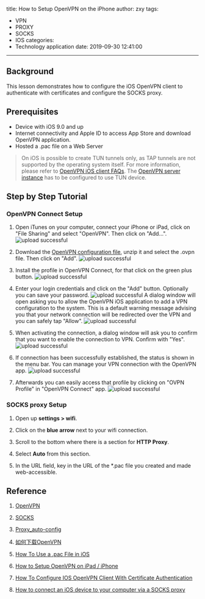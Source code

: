 title: How to Setup OpenVPN on the iPhone
author: zxy
tags:
  - VPN
  - PROXY
  - SOCKS
  - IOS
categories:
  - Technology application
date: 2019-09-30 12:41:00
---
## Background

This lesson demonstrates how to configure the iOS OpenVPN client to authenticate with certificates and configure the SOCKS proxy.

## Prerequisites

- Device with iOS 9.0 and up
- Internet connectivity and Apple ID to access App Store and download OpenVPN application.
- Hosted a .pac file on a Web Server

> On iOS is possible to create TUN tunnels only, as TAP tunnels are not supported by the operating system itself. For more information, please refer to [OpenVPN iOS client FAQs](https://docs.openvpn.net/connecting/connecting-to-access-server-with-apple-ios/faq-regarding-openvpn-connect-ios/#Why_doesnt_the_app_support_tap-style_tunnels). The [OpenVPN server instance](https://help.endian.com/hc/it/articles/218145318-Set-up-of-a-VPN-Server-Instance) has to be configured to use TUN device.

## Step by Step Tutorial

### OpenVPN Connect Setup

1. Open iTunes on your computer, connect your iPhone or iPad, click on "File Sharing" and select "OpenVPN". Then click on "Add...".
![upload successful](openvpn-0.png)</br>

2. Download the [OpenVPN configuration file](https://member.hide.me/en/server-status), unzip it and select the .ovpn file. Then click on "Add".
![upload successful](openvpn-1.png)</br>

3. Install the profile in OpenVPN Connect, for that click on the green plus button.
![upload successful](openvpn-2.png)</br>

4. Enter your login credentials and click on the "Add" button. Optionally you can save your password.
![upload successful](openvpn-3.png)
A dialog window will open asking you to allow the OpenVPN iOS application to add a VPN configuration to the system. This is a default warning message advising you that your network connection will be redirected over the VPN and you can safely tap "Allow".
![upload successful](openvpn-4.png)</br>

5. When activating the connection, a dialog window will ask you to confirm that you want to enable the connection to VPN. Confirm with "Yes".
![upload successful](openvpn-5.png)</br>

6. If connection has been successfully established, the status is shown in the menu bar. You can manage your VPN connection with the OpenVPN app.
![upload successful](openvpn-6.png)</br>

7. Afterwards you can easily access that profile by clicking on "OVPN Profile" in "OpenVPN Connect" app.
![upload successful](openvpn-7.png)</br>

### SOCKS proxy Setup

1. Open up **settings > wifi**.

2. Click on the **blue arrow** next to your wifi connection.

3. Scroll to the bottom where there is a section for **HTTP Proxy**.

4. Select **Auto** from this section.

5. In the URL field, key in the URL of the *.pac file you created and made web-accessible.

## Reference

1. [OpenVPN](https://en.wikipedia.org/wiki/OpenVPN)

2. [SOCKS](https://en.wikipedia.org/wiki/SOCKS)

3. [Proxy_auto-config](https://en.wikipedia.org/wiki/Proxy_auto-config)

4. [如何下载OpenVPN](http://www.capjsj.cn/ios_openvpn.html)

5. [How To Use a .pac File in iOS](https://www.amsys.co.uk/how-to-use-a-pac-file-in-ios/)

6. [How to Setup OpenVPN on iPad / iPhone](https://hide.me/en/vpnsetup/ios/openvpn/)

7. [How To Configure IOS OpenVPN Client With Certificate Authentication](https://help.endian.com/hc/it/articles/360008350974-How-to-configure-iOS-OpenVPN-client-with-certificate-authentication)

8. [How to connect an iOS device to your computer via a SOCKS proxy](https://gist.github.com/austinhappel/5614113)
